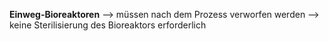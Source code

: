 **Einweg-Bioreaktoren**
--> müssen nach dem Prozess verworfen werden
--> keine Sterilisierung des Bioreaktors erforderlich